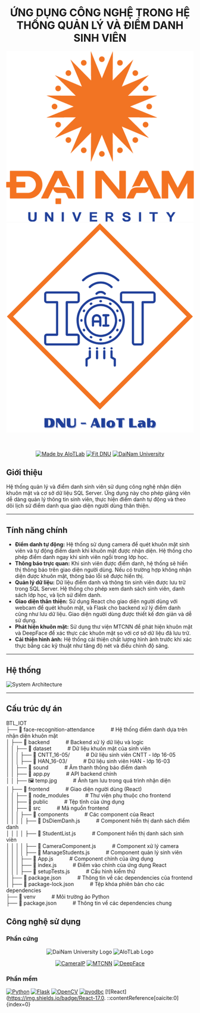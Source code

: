 <h1 align="center">ỨNG DỤNG CÔNG NGHỆ TRONG HỆ THỐNG QUẢN LÝ VÀ ĐIỂM DANH SINH VIÊN</h1>
<div align="center">


![Logo DaiNam](https://raw.githubusercontent.com/anhminhvdvn/CanhBaoDotNhap/main/images/logoDaiNam.png)![Logo AIoTLab](https://raw.githubusercontent.com/anhminhvdvn/CanhBaoDotNhap/main/images/LogoAIoTLab.png)




<br>

[![Made by AIoTLab](https://img.shields.io/badge/Made%20by%20AIoTLab-blue?style=for-the-badge)](https://www.facebook.com/DNUAIoTLab)
[![Fit DNU](https://img.shields.io/badge/Fit%20DNU-green?style=for-the-badge)](https://fitdnu.net/)
[![DaiNam University](https://img.shields.io/badge/DaiNam%20University-red?style=for-the-badge)](https://dainam.edu.vn)

</div>


## Giới thiệu

Hệ thống quản lý và điểm danh sinh viên sử dụng công nghệ nhận diện khuôn mặt và cơ sở dữ liệu SQL Server. Ứng dụng này cho phép giảng viên dễ dàng quản lý thông tin sinh viên, thực hiện điểm danh tự động và theo dõi lịch sử điểm danh qua giao diện người dùng thân thiện.

---

## Tính năng chính

- **Điểm danh tự động:** Hệ thống sử dụng camera để quét khuôn mặt sinh viên và tự động điểm danh khi khuôn mặt được nhận diện. Hệ thống cho phép điểm danh ngay khi sinh viên ngồi trong lớp học.
- **Thông báo trực quan:** Khi sinh viên được điểm danh, hệ thống sẽ hiển thị thông báo trên giao diện người dùng. Nếu có trường hợp không nhận diện được khuôn mặt, thông báo lỗi sẽ được hiển thị.
- **Quản lý dữ liệu:** Dữ liệu điểm danh và thông tin sinh viên được lưu trữ trong SQL Server. Hệ thống cho phép xem danh sách sinh viên, danh sách lớp học, và lịch sử điểm danh.
- **Giao diện thân thiện:** Sử dụng React cho giao diện người dùng với webcam để quét khuôn mặt, và Flask cho backend xử lý điểm danh cũng như lưu dữ liệu. Giao diện người dùng được thiết kế đơn giản và dễ sử dụng.
- **Phát hiện khuôn mặt:** Sử dụng thư viện MTCNN để phát hiện khuôn mặt và DeepFace để xác thực các khuôn mặt so với cơ sở dữ liệu đã lưu trữ.
- **Cải thiện hình ảnh:** Hệ thống cải thiện chất lượng hình ảnh trước khi xác thực bằng các kỹ thuật như tăng độ nét và điều chỉnh độ sáng.

---

## Hệ thống

![System Architecture](https://github.com/DuccHuyyy/Diem_Danh_Sinh_Vien_Bang_Guong_Mat_FaceNet/raw/main/system_architecture.png)

---

## Cấu trúc dự án
BTL_IOT  
├── 📂 face-recognition-attendance &nbsp;&nbsp;&nbsp;&nbsp;&nbsp;&nbsp;&nbsp;&nbsp;&nbsp;&nbsp;# Hệ thống điểm danh dựa trên nhận diện khuôn mặt  
│   ├── 📂 backend &nbsp;&nbsp;&nbsp;&nbsp;&nbsp;&nbsp;&nbsp;&nbsp;&nbsp;&nbsp;# Backend xử lý dữ liệu và logic  
│   │   ├── 📂 dataset &nbsp;&nbsp;&nbsp;&nbsp;&nbsp;&nbsp;&nbsp;&nbsp;&nbsp;&nbsp;# Dữ liệu khuôn mặt của sinh viên  
│   │   │   ├── 📂 CNTT_16-05/ &nbsp;&nbsp;&nbsp;&nbsp;&nbsp;&nbsp;&nbsp;&nbsp;&nbsp;&nbsp;# Dữ liệu sinh viên CNTT - lớp 16-05  
│   │   │   ├── 📂 HAN_16-03/ &nbsp;&nbsp;&nbsp;&nbsp;&nbsp;&nbsp;&nbsp;&nbsp;&nbsp;&nbsp;# Dữ liệu sinh viên HAN - lớp 16-03  
│   │   ├── 📂 sound &nbsp;&nbsp;&nbsp;&nbsp;&nbsp;&nbsp;&nbsp;&nbsp;&nbsp;&nbsp;# Âm thanh thông báo điểm danh  
│   │   ├── 📄 app.py &nbsp;&nbsp;&nbsp;&nbsp;&nbsp;&nbsp;&nbsp;&nbsp;&nbsp;&nbsp;# API backend chính  
│   │   ├── 🖼️ temp.jpg &nbsp;&nbsp;&nbsp;&nbsp;&nbsp;&nbsp;&nbsp;&nbsp;&nbsp;&nbsp;# Ảnh tạm lưu trong quá trình nhận diện  
│   ├── 📂 frontend &nbsp;&nbsp;&nbsp;&nbsp;&nbsp;&nbsp;&nbsp;&nbsp;&nbsp;&nbsp;# Giao diện người dùng (React)  
│   │   ├── 📂 node_modules &nbsp;&nbsp;&nbsp;&nbsp;&nbsp;&nbsp;&nbsp;&nbsp;&nbsp;&nbsp;# Thư viện phụ thuộc cho frontend  
│   │   ├── 📂 public &nbsp;&nbsp;&nbsp;&nbsp;&nbsp;&nbsp;&nbsp;&nbsp;&nbsp;&nbsp;# Tệp tĩnh của ứng dụng  
│   │   ├── 📂 src &nbsp;&nbsp;&nbsp;&nbsp;&nbsp;&nbsp;&nbsp;&nbsp;&nbsp;&nbsp;# Mã nguồn frontend  
│   │   │   ├── 📂 components &nbsp;&nbsp;&nbsp;&nbsp;&nbsp;&nbsp;&nbsp;&nbsp;&nbsp;&nbsp;# Các component của React  
│   │   │   │   ├── 📄 DsDiemDanh.js &nbsp;&nbsp;&nbsp;&nbsp;&nbsp;&nbsp;&nbsp;&nbsp;&nbsp;&nbsp;# Component hiển thị danh sách điểm danh  
│   │   │   │   ├── 📄 StudentList.js &nbsp;&nbsp;&nbsp;&nbsp;&nbsp;&nbsp;&nbsp;&nbsp;&nbsp;&nbsp;# Component hiển thị danh sách sinh viên  
│   │   │   │   ├── 📄 CameraComponent.js &nbsp;&nbsp;&nbsp;&nbsp;&nbsp;&nbsp;&nbsp;&nbsp;&nbsp;&nbsp;# Component xử lý camera  
│   │   │   │   ├── 📄 ManageStudents.js &nbsp;&nbsp;&nbsp;&nbsp;&nbsp;&nbsp;&nbsp;&nbsp;&nbsp;&nbsp;# Component quản lý sinh viên  
│   │   │   ├── 📄 App.js &nbsp;&nbsp;&nbsp;&nbsp;&nbsp;&nbsp;&nbsp;&nbsp;&nbsp;&nbsp;# Component chính của ứng dụng  
│   │   │   ├── 📄 index.js &nbsp;&nbsp;&nbsp;&nbsp;&nbsp;&nbsp;&nbsp;&nbsp;&nbsp;&nbsp;# Điểm vào chính của ứng dụng React  
│   │   │   ├── 📄 setupTests.js &nbsp;&nbsp;&nbsp;&nbsp;&nbsp;&nbsp;&nbsp;&nbsp;&nbsp;&nbsp;# Cấu hình kiểm thử  
│   ├── 📄 package.json &nbsp;&nbsp;&nbsp;&nbsp;&nbsp;&nbsp;&nbsp;&nbsp;&nbsp;&nbsp;# Thông tin về các dependencies của frontend  
│   ├── 📄 package-lock.json &nbsp;&nbsp;&nbsp;&nbsp;&nbsp;&nbsp;&nbsp;&nbsp;&nbsp;&nbsp;# Tệp khóa phiên bản cho các dependencies  
├── 📂 venv &nbsp;&nbsp;&nbsp;&nbsp;&nbsp;&nbsp;&nbsp;&nbsp;&nbsp;&nbsp;# Môi trường ảo Python  
├── 📄 package.json &nbsp;&nbsp;&nbsp;&nbsp;&nbsp;&nbsp;&nbsp;&nbsp;&nbsp;&nbsp;# Thông tin về các dependencies chung  



## Công nghệ sử dụng

### Phần cứng

<div align="center">

<img src="https://dainam.edu.vn/wp-content/uploads/2020/01/logo-dainam.png" alt="DaiNam University Logo" width="200"/>
<img src="https://www.aiotlab.vn/wp-content/uploads/2020/01/logo-aiotlab.png" alt="AIoTLab Logo" width="200"/>

<br>

[![CameraIP](https://img.shields.io/badge/Webcam-000000?style=for-the-badge)](https://www.logitech.com/en-us/products/webcams)
[![MTCNN](https://img.shields.io/badge/MTCNN-00979D?style=for-the-badge)](https://github.com/ipazc/mtcnn)
[![DeepFace](https://img.shields.io/badge/DeepFace-FF5722?style=for-the-badge)](https://github.com/serengil/deepface)

</div>


### Phần mềm

[![Python](https://img.shields.io/badge/Python-3.x-blue?style=for-the-badge&logo=python)]()
[![Flask](https://img.shields.io/badge/Flask-v2.0.1-black?style=for-the-badge&logo=flask)]()
[![OpenCV](https://img.shields.io/badge/OpenCV-4.x-blue?style=for-the-badge)]()
[![pyodbc](https://img.shields.io/badge/pyodbc-4.x-green?style=for-the-badge&logo=python)]()
[![React](https://img.shields.io/badge/React-17.0.
::contentReference[oaicite:0]{index=0}
